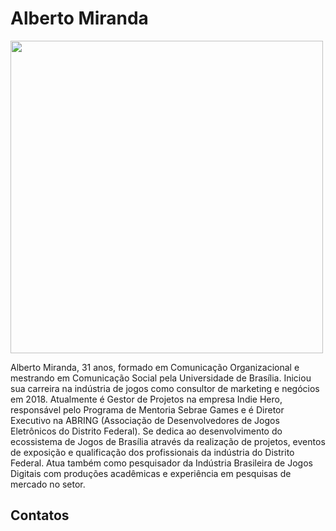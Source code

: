 # Alberto Miranda

<img src="./assets/AlbertoMiranda.png" height="500px">

Alberto Miranda, 31 anos, formado em Comunicação Organizacional e mestrando em Comunicação Social pela Universidade de Brasília. Iniciou sua carreira na indústria de jogos como consultor de marketing e negócios em 2018. Atualmente é Gestor de Projetos na empresa Indie Hero, responsável pelo Programa de Mentoria Sebrae Games e é Diretor Executivo na ABRING (Associação de Desenvolvedores de Jogos Eletrônicos do Distrito Federal). Se dedica ao desenvolvimento do ecossistema de Jogos de Brasília através da realização de projetos, eventos de exposição e qualificação dos profissionais da indústria do Distrito Federal. Atua também como pesquisador da Indústria Brasileira de Jogos Digitais com produções acadêmicas e experiência em pesquisas de mercado no setor.

## Contatos